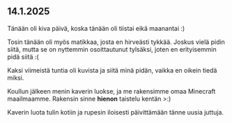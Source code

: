 ## 14.1.2025

Tänään oli kiva päivä, koska tänään oli tiistai eikä maanantai :) 

Tosin tänään oli myös matikkaa, josta en hirveästi tykkää. Joskus vielä pidin siitä, mutta se on nyttemmin osoittautunut tylsäksi, joten en erityisemmin pidä siitä :( 

Kaksi viimeistä tuntia oli kuvista ja siitä minä pidän, vaikka en oikein tiedä miksi.

Koullun jälkeen menin kaverin luokse, ja me rakensimme omaa Minecraft maailmaamme. Rakensin sinne **hienon** taistelu kentän >:) 

Kaverin luota tulin kotiin ja rupesin iloisesti päivittämään tänne uusia juttuja.
